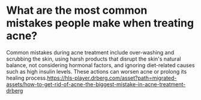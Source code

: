 # What are the most common mistakes people make when treating acne?

Common mistakes during acne treatment include over-washing and scrubbing the skin, using harsh products that disrupt the skin's natural balance, not considering hormonal factors, and ignoring diet-related causes such as high insulin levels. These actions can worsen acne or prolong its healing process.https://hls-player.drberg.com/asset?path=migrated-assets/how-to-get-rid-of-acne-the-biggest-mistake-in-acne-treatment-drberg